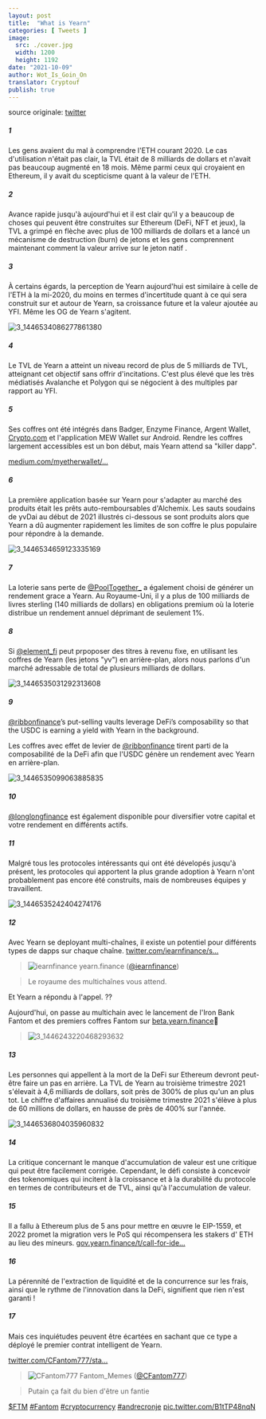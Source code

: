 ```yaml
---
layout: post
title:  "What is Yearn"
categories: [ Tweets ]
image:
  src: ./cover.jpg
  width: 1200
  height: 1192
date: "2021-10-09"
author: Wot_Is_Goin_On
translator: Cryptouf
publish: true
---
```


source originale: [twitter](https://twitter.com/Wot_Is_Goin_On/status/1446540007292952579)

##### 1

Les gens avaient du mal à comprendre l'ETH courant 2020. Le cas d'utilisation n'était pas clair, la TVL était de 8 milliards de dollars et n'avait pas beaucoup augmenté en 18 mois. Même parmi ceux qui croyaient en Ethereum, il y avait du scepticisme quant à la valeur de l'ETH.

##### 2

Avance rapide jusqu'à aujourd'hui et il est clair qu'il y a beaucoup de choses qui peuvent être construites sur Ethereum (DeFi, NFT et jeux), la TVL a grimpé en flèche avec plus de 100 milliards de dollars et a lancé un mécanisme de destruction (burn) de jetons et les gens comprennent maintenant comment la valeur arrive sur le jeton natif .

##### 3

À certains égards, la perception de Yearn aujourd'hui est similaire à celle de l'ETH à la mi-2020, du moins en termes d'incertitude quant à ce qui sera construit sur et autour de Yearn, sa croissance future et la valeur ajoutée au YFI. Même les OG de Yearn s'agitent.

![3_1446534086277861380](3_1446534086277861380.jpg?w=239&h=149)

##### 4

Le TVL de Yearn a atteint un niveau record de plus de 5 milliards de TVL, atteignant cet objectif sans offrir d'incitations. C'est plus élevé que les très médiatisés Avalanche et Polygon qui se négocient à des multiples par rapport au YFI.

##### 5

Ses coffres ont été intégrés dans Badger, Enzyme Finance, Argent Wallet, [Crypto.com](http://Crypto.com) et l'application MEW Wallet sur Android. Rendre les coffres largement accessibles est un bon début, mais Yearn attend sa "killer dapp".


[medium.com/myetherwallet/…](https://medium.com/myetherwallet/introducing-yearn-vaults-on-mew-wallet-app-android-274818aa830e)

##### 6

La première application basée sur Yearn pour s'adapter au marché des produits était les prêts auto-remboursables d'Alchemix. Les sauts soudains de yvDai au début de 2021 illustrés ci-dessous se sont produits alors que Yearn a dû augmenter rapidement les limites de son coffre le plus populaire pour répondre à la demande.

![3_1446534659123335169](3_1446534659123335169.jpg?w=274&h=151)

##### 7

La loterie sans perte de [@PoolTogether\_](https://twitter.com/PoolTogether_) a également choisi de générer un rendement grace a Yearn. Au Royaume-Uni, il y a plus de 100 milliards de livres sterling (140 milliards de dollars) en obligations premium où la loterie distribue un rendement annuel déprimant de seulement 1%.


##### 8

Si [@element_fi](https://twitter.com/element_fi) peut prpoposer des titres à revenu fixe, en utilisant les coffres de Yearn (les jetons "yv") en arrière-plan, alors nous parlons d'un marché adressable de total de plusieurs milliards de dollars.

![3_1446535031292313608](3_1446535031292313608.jpg?w=360&h=268)

##### 9
[@ribbonfinance](https://twitter.com/ribbonfinance)’s put-selling vaults leverage DeFi’s composability so that the USDC is earning a yield with Yearn in the background.

Les coffres avec effet de levier de [@ribbonfinance](https://twitter.com/ribbonfinance) tirent parti de la composabilité de la DeFi afin que l'USDC génère un rendement avec Yearn en arrière-plan.

![3_1446535099063885835](3_1446535099063885835.jpg?w=131&h=203)

##### 10

[@longlongfinance](https://twitter.com/longlongfinance) est également disponible pour diversifier votre capital et votre rendement en différents actifs.

##### 11

Malgré tous les protocoles intéressants qui ont été dévelopés  jusqu'à présent, les protocoles qui apportent la plus grande adoption à Yearn n'ont probablement pas encore été construits, mais de nombreuses équipes y travaillent.

![3_1446535242404274176](3_1446535242404274176.jpg?w=263&h=124)

##### 12

Avec Yearn se deployant multi-chaînes, il existe un potentiel pour différents types de dapps sur chaque chaîne. [twitter.com/iearnfinance/s…](https://twitter.com/iearnfinance/status/1446243257336229912?s=20)

> ![iearnfinance](earnfinance-1223779978459770880.jpg)
> yearn.finance ([@iearnfinance](https://twitter.com/iearnfinance))

> Le royaume des multichaînes vous attend.

Et Yearn a répondu à l'appel. ??

Aujourd'hui, on passe au multichain avec le lancement de l'Iron Bank Fantom et des premiers coffres Fantom sur [beta.yearn.finance](http://beta.yearn.finance)🧵


> ![3_1446243220468293632](3_1446243220468293632.jpg?w=1200&h=1192)

##### 13

Les personnes qui appellent à la mort de la DeFi sur Ethereum devront peut-être faire un pas en arrière. La TVL de Yearn au troisième trimestre 2021 s'élevait à 4,6 milliards de dollars, soit près de 300% de plus qu'un an plus tot. Le chiffre d'affaires annualisé du troisième trimestre 2021 s'élève à plus de 60 millions de dollars, en hausse de près de 400% sur l'année.

![3_1446536804035960832](3_1446536804035960832.jpg?w=602&h=451)

##### 14

La critique concernant le manque d'accumulation de valeur est une critique qui peut être facilement corrigée. Cependant, le défi consiste à concevoir des tokenomiques qui incitent à la croissance et à la durabilité du protocole en termes de contributeurs et de TVL, ainsi qu'à l'accumulation de valeur.

##### 15

Il a fallu à Ethereum plus de 5 ans pour mettre en œuvre le EIP-1559, et 2022 promet la migration vers le PoS qui récompensera les stakers d' ETH au lieu des mineurs. 
[gov.yearn.finance/t/call-for-ide…](https://gov.yearn.finance/t/call-for-ideas-yfi-tokenomics-revamp/11573/5)

##### 16

La pérennité de l'extraction de liquidité et de la concurrence sur les frais, ainsi que le rythme de l'innovation dans la DeFi, signifient que rien n'est garanti !

##### 17

Mais ces inquiétudes peuvent être écartées en sachant que ce type a déployé le premier contrat intelligent de Yearn.

[twitter.com/CFantom777/sta…](https://twitter.com/CFantom777/status/1446366012421468162?s=20)

> ![CFantom777](CFantom777-1387931745832497152.jpg?w=48&h=48)
> Fantom_Memes ([@CFantom777](https://twitter.com/CFantom777))

> Putain ça fait du bien d'être un fantie


[$FTM](https://twitter.com/search?q=%24FTM) [#Fantom](https://twitter.com/hashtag/Fantom) [#cryptocurrency](https://twitter.com/hashtag/cryptocurrency) [#andrecronje](https://twitter.com/hashtag/andrecronje) [pic.twitter.com/B1tTP48nqN](https://twitter.com/CFantom777/status/1446366012421468162/video/1)
